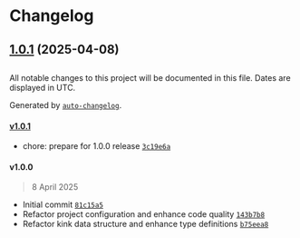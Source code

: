 # Changelog

## [1.0.1](https://github.com/kdirectoryxo/kinkdirectory/compare/v1.0.0...v1.0.1) (2025-04-08)

##

All notable changes to this project will be documented in this file. Dates are displayed in UTC.

Generated by [`auto-changelog`](https://github.com/CookPete/auto-changelog).

#### [v1.0.1](https://github.com/kdirectoryxo/kinkdirectory/compare/v1.0.0...v1.0.1)

- chore: prepare for 1.0.0 release [`3c19e6a`](https://github.com/kdirectoryxo/kinkdirectory/commit/3c19e6a25ac88c1fbf53eba58f2050bd514d6af5)

#### v1.0.0

> 8 April 2025

- Initial commit [`81c15a5`](https://github.com/kdirectoryxo/kinkdirectory/commit/81c15a5f534830e2dbcb90a0582183a759ed357c)
- Refactor project configuration and enhance code quality [`143b7b8`](https://github.com/kdirectoryxo/kinkdirectory/commit/143b7b8e9de0c8816da12adb546c2fb4ffe930d4)
- Refactor kink data structure and enhance type definitions [`b75eea8`](https://github.com/kdirectoryxo/kinkdirectory/commit/b75eea8b4f059d8da7c965d98c80d976b9a8a1bb)
